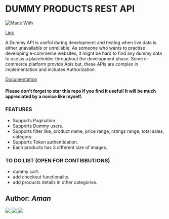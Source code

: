 
# DUMMY PRODUCTS REST API
![Made With](https://img.shields.io/badge/Made%20with-Django-68A063?style=for-the-badge&logo=Django)

[Link](https://dummy-ecom-api.herokuapp.com/)

A Dummy API is useful during development and testing when live data is either unavailable or unreliable. As someone who wants to practise developing e-commerce websites, it might be hard to find any dummy data to use as a placeholder throughout the development phase. Some e-commerce platform provide Apis but, these APIs are complex in implementation and includes Authorization. 

[Documentation](https://documenter.getpostman.com/view/15835730/TzmChYYZ)

#### Please don't forget to star this repo if you find it useful! It will be much appreciated by a novice like myself.

### FEATURES
* Supports Pagination.
* Supports Dummy users.
* Supports filter like, product name, price range, ratings range, total sales, category.
* Supports Token authentication.
* Each products has 3 different size of images.



### TO DO LIST (OPEN FOR CONTRIBUTIONS)
- dummy cart.
- add checkout functionality.
- add products details in other categories.

## Author: <i>Aman</i>
<a target="_blank" href="https://github.com/aman162000">
	<img src="https://img.shields.io/badge/GitHub-100000?style=for-the-badge&logo=github&logoColor=white" />
</a>
<a target="_blank" href="https://www.linkedin.com/in/aman-borse/">
	<img src="https://img.shields.io/badge/LinkedIn-0077B5?style=for-the-badge&logo=linkedin&logoColor=white">
</a>

<a target="_blank" href="https://www.instagram.com/aman_162000/">
	<img src="https://img.shields.io/badge/Instagram-E4405F?style=for-the-badge&logo=instagram&logoColor=white">
</a>

